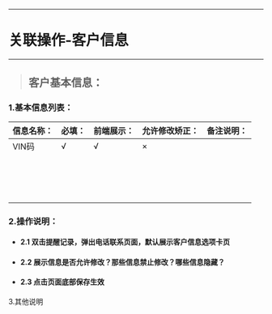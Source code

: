 
---

# 关联操作-客户信息

---

> ## 客户基本信息：

### 1.基本信息列表：

| **信息名称：** | **必填：** | **前端展示：** | **允许修改矫正：** | **备注说明：** |
| :--- | :--- | :--- | :--- | :--- |
| VIN码 | √ | √ | × |  |
|  |  |  |  |  |
|  |  |  |  |  |
|  |  |  |  |  |
|  |  |  |  |  |
|  |  |  |  |  |
|  |  |  |  |  |
|  |  |  |  |  |
|  |  |  |  |  |
|  |  |  |  |  |
|  |  |  |  |  |
|  |  |  |  |  |
|  |  |  |  |  |
|  |  |  |  |  |
|  |  |  |  |  |
|  |  |  |  |  |
|  |  |  |  |  |

### 2.操作说明：

* #### 2.1 双击提醒记录，弹出电话联系页面，默认展示客户信息选项卡页
* #### 2.2 展示信息是否允许修改？那些信息禁止修改？哪些信息隐藏？
* #### 2.3 点击页面底部保存生效

3.其他说明

